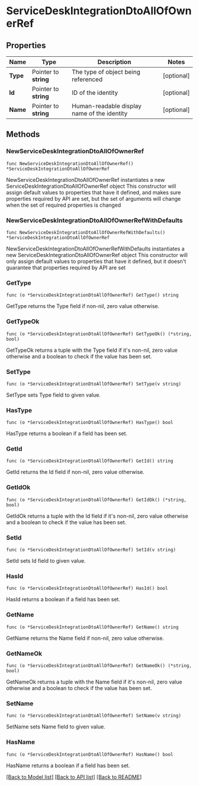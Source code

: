 # ServiceDeskIntegrationDtoAllOfOwnerRef

## Properties

Name | Type | Description | Notes
------------ | ------------- | ------------- | -------------
**Type** | Pointer to **string** | The type of object being referenced | [optional] 
**Id** | Pointer to **string** | ID of the identity | [optional] 
**Name** | Pointer to **string** | Human-readable display name of the identity | [optional] 

## Methods

### NewServiceDeskIntegrationDtoAllOfOwnerRef

`func NewServiceDeskIntegrationDtoAllOfOwnerRef() *ServiceDeskIntegrationDtoAllOfOwnerRef`

NewServiceDeskIntegrationDtoAllOfOwnerRef instantiates a new ServiceDeskIntegrationDtoAllOfOwnerRef object
This constructor will assign default values to properties that have it defined,
and makes sure properties required by API are set, but the set of arguments
will change when the set of required properties is changed

### NewServiceDeskIntegrationDtoAllOfOwnerRefWithDefaults

`func NewServiceDeskIntegrationDtoAllOfOwnerRefWithDefaults() *ServiceDeskIntegrationDtoAllOfOwnerRef`

NewServiceDeskIntegrationDtoAllOfOwnerRefWithDefaults instantiates a new ServiceDeskIntegrationDtoAllOfOwnerRef object
This constructor will only assign default values to properties that have it defined,
but it doesn't guarantee that properties required by API are set

### GetType

`func (o *ServiceDeskIntegrationDtoAllOfOwnerRef) GetType() string`

GetType returns the Type field if non-nil, zero value otherwise.

### GetTypeOk

`func (o *ServiceDeskIntegrationDtoAllOfOwnerRef) GetTypeOk() (*string, bool)`

GetTypeOk returns a tuple with the Type field if it's non-nil, zero value otherwise
and a boolean to check if the value has been set.

### SetType

`func (o *ServiceDeskIntegrationDtoAllOfOwnerRef) SetType(v string)`

SetType sets Type field to given value.

### HasType

`func (o *ServiceDeskIntegrationDtoAllOfOwnerRef) HasType() bool`

HasType returns a boolean if a field has been set.

### GetId

`func (o *ServiceDeskIntegrationDtoAllOfOwnerRef) GetId() string`

GetId returns the Id field if non-nil, zero value otherwise.

### GetIdOk

`func (o *ServiceDeskIntegrationDtoAllOfOwnerRef) GetIdOk() (*string, bool)`

GetIdOk returns a tuple with the Id field if it's non-nil, zero value otherwise
and a boolean to check if the value has been set.

### SetId

`func (o *ServiceDeskIntegrationDtoAllOfOwnerRef) SetId(v string)`

SetId sets Id field to given value.

### HasId

`func (o *ServiceDeskIntegrationDtoAllOfOwnerRef) HasId() bool`

HasId returns a boolean if a field has been set.

### GetName

`func (o *ServiceDeskIntegrationDtoAllOfOwnerRef) GetName() string`

GetName returns the Name field if non-nil, zero value otherwise.

### GetNameOk

`func (o *ServiceDeskIntegrationDtoAllOfOwnerRef) GetNameOk() (*string, bool)`

GetNameOk returns a tuple with the Name field if it's non-nil, zero value otherwise
and a boolean to check if the value has been set.

### SetName

`func (o *ServiceDeskIntegrationDtoAllOfOwnerRef) SetName(v string)`

SetName sets Name field to given value.

### HasName

`func (o *ServiceDeskIntegrationDtoAllOfOwnerRef) HasName() bool`

HasName returns a boolean if a field has been set.


[[Back to Model list]](../README.md#documentation-for-models) [[Back to API list]](../README.md#documentation-for-api-endpoints) [[Back to README]](../README.md)


